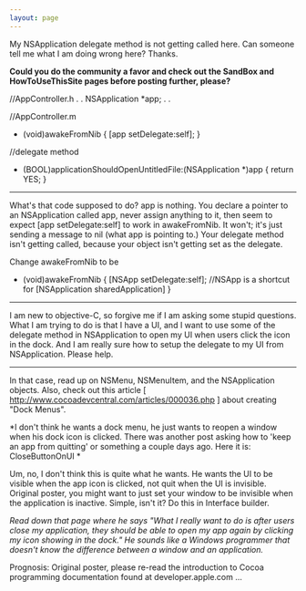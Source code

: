 ```yaml
---
layout: page
---
```




My NSApplication delegate method is not getting called here.  Can someone tell me what I am doing wrong here? Thanks.

**Could you do the community a favor and check out the SandBox and HowToUseThisSite pages before posting further, please?**

    
//AppController.h
   .
   .
   NSApplication *app;
   .
   .

//AppController.m

- (void)awakeFromNib
{
    [app setDelegate:self];
}

//delegate method
- (BOOL)applicationShouldOpenUntitledFile:(NSApplication *)app
{
    return YES;
}

----

What's that code supposed to do?     app is nothing. You declare a pointer to an NSApplication called app, never assign anything to it, then seem to expect     [app setDelegate:self] to work in awakeFromNib. It won't; it's just sending a message to nil (what     app is pointing to.) Your delegate method isn't getting called, because your object isn't getting set as the delegate.

Change awakeFromNib to be

    
- (void)awakeFromNib
{
    [NSApp setDelegate:self]; //NSApp is a shortcut for [NSApplication sharedApplication]
}


----

I am new to objective-C, so forgive me if I am asking some stupid questions.  What I am trying to do is that I have a UI, and I want to use some of the delegate method in NSApplication to open my UI when users click the icon in the dock.  And I am really sure how to setup the delegate to my UI from NSApplication.  Please help.

----

In that case, read up on NSMenu, NSMenuItem, and the NSApplication objects. Also, check out this article [ http://www.cocoadevcentral.com/articles/000036.php ] about creating "Dock Menus".

*I don't think he wants a dock menu, he just wants to reopen a window when his dock icon is clicked. There was another post asking how to 'keep an app from quitting' or something a couple days ago. Here it is: CloseButtonOnUI *

Um, no, I don't think this is quite what he wants. He wants the UI to be visible when the app icon is clicked, not quit when the UI is invisible. Original poster, you might want to just set your window to be invisible when the application is inactive. Simple, isn't it? Do this in Interface builder.

*Read down that page where he says "What I really want to do is after users close my application, they should be able to open my app again by clicking my icon showing in the dock." He sounds like a Windows programmer that doesn't know the difference between a window and an application.*

Prognosis: Original poster, please re-read the introduction to Cocoa programming documentation found at developer.apple.com ...
